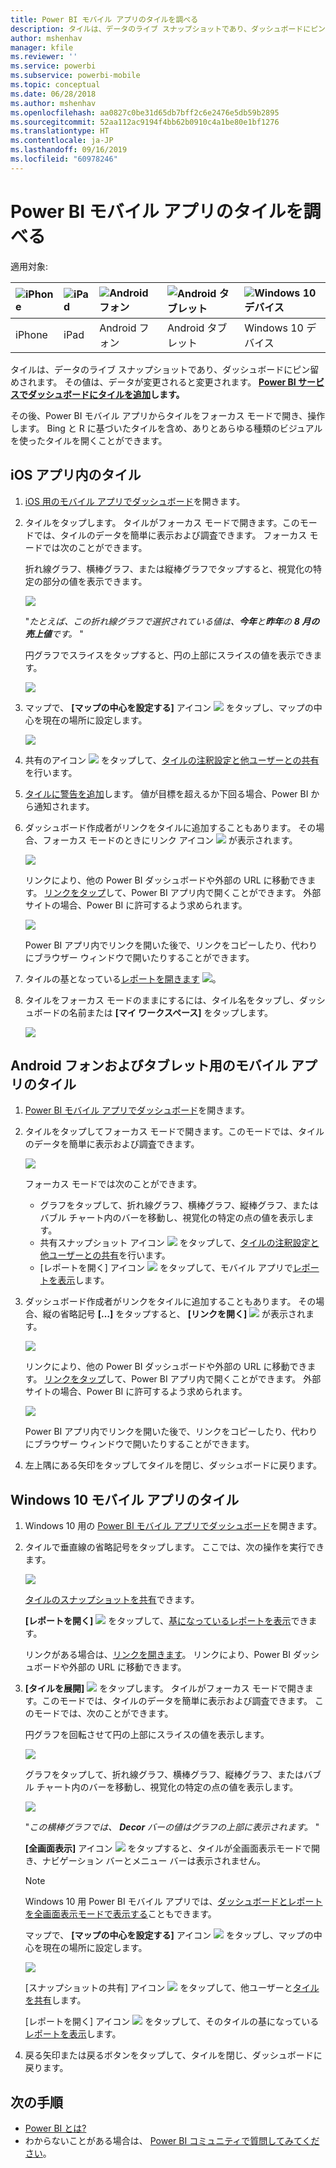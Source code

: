 ```yaml
---
title: Power BI モバイル アプリのタイルを調べる
description: タイルは、データのライブ スナップショットであり、ダッシュボードにピン留めされます。 Power BI モバイル アプリでタイルを操作する方法について説明します。
author: mshenhav
manager: kfile
ms.reviewer: ''
ms.service: powerbi
ms.subservice: powerbi-mobile
ms.topic: conceptual
ms.date: 06/28/2018
ms.author: mshenhav
ms.openlocfilehash: aa0827c0be31d65db7bff2c6e2476e5db59b2895
ms.sourcegitcommit: 52aa112ac9194f4bb62b0910c4a1be80e1bf1276
ms.translationtype: HT
ms.contentlocale: ja-JP
ms.lasthandoff: 09/16/2019
ms.locfileid: "60978246"
---
```

# <a name="explore-tiles-in-the-power-bi-mobile-apps"></a>Power BI モバイル アプリのタイルを調べる
適用対象:

| ![iPhone](./media/mobile-tiles-in-the-mobile-apps/iphone-logo-50-px.png) | ![iPad](./media/mobile-tiles-in-the-mobile-apps/ipad-logo-50-px.png) | ![Android フォン](./media/mobile-tiles-in-the-mobile-apps/android-phone-logo-50-px.png) | ![Android タブレット](./media/mobile-tiles-in-the-mobile-apps/android-tablet-logo-50-px.png) | ![Windows 10 デバイス](./media/mobile-tiles-in-the-mobile-apps/win-10-logo-50-px.png) |
|:--- |:--- |:--- |:--- |:--- |
| iPhone |iPad |Android フォン |Android タブレット |Windows 10 デバイス |

タイルは、データのライブ スナップショットであり、ダッシュボードにピン留めされます。 その値は、データが変更されると変更されます。 **[Power BI サービスでダッシュボードにタイルを追加](../end-user-tiles.md)します。** 

その後、Power BI モバイル アプリからタイルをフォーカス モードで開き、操作します。 Bing と R に基づいたタイルを含め、ありとあらゆる種類のビジュアルを使ったタイルを開くことができます。

## <a name="tiles-in-the-ios-apps"></a>iOS アプリ内のタイル

1. [iOS 用のモバイル アプリでダッシュボード](mobile-apps-view-dashboard.md)を開きます。
2. タイルをタップします。 タイルがフォーカス モードで開きます。このモードでは、タイルのデータを簡単に表示および調査できます。 フォーカス モードでは次のことができます。
   
   折れ線グラフ、横棒グラフ、または縦棒グラフでタップすると、視覚化の特定の部分の値を表示できます。
   
    ![](media/mobile-tiles-in-the-mobile-apps/power-bi-iphone-line-tile-values.png)
   
   "*たとえば、この折れ線グラフで選択されている値は、**今年**と**昨年**の **8 月の売上値**です。* "  
   
   円グラフでスライスをタップすると、円の上部にスライスの値を表示できます。  
   
   ![](media/mobile-tiles-in-the-mobile-apps/power-bi-ipad-tile-pie.png)
3. マップで、 **[マップの中心を設定する]** アイコン ![](media/mobile-tiles-in-the-mobile-apps/power-bi-center-map-icon.png) をタップし、マップの中心を現在の場所に設定します。
   
     ![](media/mobile-tiles-in-the-mobile-apps/power-bi-ipad-center-map.png)
4. 共有のアイコン ![](./media/mobile-tiles-in-the-mobile-apps/power-bi-iphone-share-icon.png) をタップして、[タイルの注釈設定と他ユーザーとの共有](mobile-annotate-and-share-a-tile-from-the-mobile-apps.md)を行います。
5. [タイルに警告を追加](mobile-set-data-alerts-in-the-mobile-apps.md)します。 値が目標を超えるか下回る場合、Power BI から通知されます。
6. ダッシュボード作成者がリンクをタイルに追加することもあります。 その場合、フォーカス モードのときにリンク アイコン ![](media/mobile-tiles-in-the-mobile-apps/power-bi-iphone-link-icon.png) が表示されます。
   
    ![](media/mobile-tiles-in-the-mobile-apps/power-bi-iphone-tile-link.png)
   
    リンクにより、他の Power BI ダッシュボードや外部の URL に移動できます。 [リンクをタップ](../../service-dashboard-edit-tile.md#hyperlink)して、Power BI アプリ内で開くことができます。 外部サイトの場合、Power BI に許可するよう求められます。
   
    ![](media/mobile-tiles-in-the-mobile-apps/pbi_andr_openlinkmessage.png)
   
    Power BI アプリ内でリンクを開いた後で、リンクをコピーしたり、代わりにブラウザー ウィンドウで開いたりすることができます。
7. タイルの基となっている[レポートを開きます](mobile-reports-in-the-mobile-apps.md) ![](././media/mobile-tiles-in-the-mobile-apps/power-bi-ipad-open-report-icon.png)。
8. タイルをフォーカス モードのままにするには、タイル名をタップし、ダッシュボードの名前または **[マイ ワークスペース]** をタップします。
   
    ![](media/mobile-tiles-in-the-mobile-apps/power-bi-ipad-tile-breadcrumb.png)

## <a name="tiles-in-the-mobile-app-for-android-phones-and-tablets"></a>Android フォンおよびタブレット用のモバイル アプリのタイル
1. [Power BI モバイル アプリでダッシュボード](mobile-apps-view-dashboard.md)を開きます。
2. タイルをタップしてフォーカス モードで開きます。このモードでは、タイルのデータを簡単に表示および調査できます。
   
   ![](media/mobile-tiles-in-the-mobile-apps/power-bi-android-tablet-tile.png)
   
    フォーカス モードでは次のことができます。
   
   * グラフをタップして、折れ線グラフ、横棒グラフ、縦棒グラフ、またはバブル チャート内のバーを移動し、視覚化の特定の点の値を表示します。  
   * 共有スナップショット アイコン ![](./media/mobile-tiles-in-the-mobile-apps/pbi_andr_sharesnapicon.png) をタップして、[タイルの注釈設定と他ユーザーとの共有](mobile-annotate-and-share-a-tile-from-the-mobile-apps.md)を行います。
   * [レポートを開く] アイコン ![](./media/mobile-tiles-in-the-mobile-apps/power-bi-android-tablet-open-report-icon.png) をタップして、モバイル アプリで[レポートを表示](mobile-reports-in-the-mobile-apps.md)します。
3. ダッシュボード作成者がリンクをタイルに追加することもあります。 その場合、縦の省略記号 **[…]** をタップすると、 **[リンクを開く]** ![](media/mobile-tiles-in-the-mobile-apps/power-bi-iphone-link-icon.png) が表示されます。
   
    ![](media/mobile-tiles-in-the-mobile-apps/power-bi-android-tile-link.png)
   
    リンクにより、他の Power BI ダッシュボードや外部の URL に移動できます。 [リンクをタップ](../../service-dashboard-edit-tile.md#hyperlink)して、Power BI アプリ内で開くことができます。 外部サイトの場合、Power BI に許可するよう求められます。
   
    ![](media/mobile-tiles-in-the-mobile-apps/pbi_andr_openlinkmessage.png)
   
    Power BI アプリ内でリンクを開いた後で、リンクをコピーしたり、代わりにブラウザー ウィンドウで開いたりすることができます。
4. 左上隅にある矢印をタップしてタイルを閉じ、ダッシュボードに戻ります。

## <a name="tiles-in-the-windows-10-mobile-app"></a>Windows 10 モバイル アプリのタイル
1. Windows 10 用の [Power BI モバイル アプリでダッシュボード](mobile-apps-view-dashboard.md)を開きます。
2. タイルで垂直線の省略記号をタップします。 ここでは、次の操作を実行できます。 
   
    ![](media/mobile-tiles-in-the-mobile-apps/pbi_win10tileellpslink.png)
   
    [タイルのスナップショットを共有](mobile-windows-10-phone-app-get-started.md)できます。
   
    **[レポートを開く]** ![](././media/mobile-tiles-in-the-mobile-apps/power-bi-ipad-open-report-icon.png) をタップして、[基になっているレポートを表示](mobile-reports-in-the-mobile-apps.md)できます。
   
    リンクがある場合は、[リンクを開きます](../../service-dashboard-edit-tile.md#hyperlink)。 リンクにより、Power BI ダッシュボードや外部の URL に移動できます。
3. **[タイルを展開]** ![](media/mobile-tiles-in-the-mobile-apps/power-bi-windows-10-focus-mode-icon.png) をタップします。 タイルがフォーカス モードで開きます。このモードでは、タイルのデータを簡単に表示および調査できます。 このモードでは、次のことができます。
   
   円グラフを回転させて円の上部にスライスの値を表示します。  
   
   ![](media/mobile-tiles-in-the-mobile-apps/power-bi-windows-10-pie-focus-mode.png)
   
   グラフをタップして、折れ線グラフ、横棒グラフ、縦棒グラフ、またはバブル チャート内のバーを移動し、視覚化の特定の点の値を表示します。  
   
   ![](media/mobile-tiles-in-the-mobile-apps/pbi_win10ph_bartile0316.png)
   
   "*この横棒グラフでは、 **Decor** バーの値はグラフの上部に表示されます。* "
   
   **[全画面表示]** アイコン ![](media/mobile-tiles-in-the-mobile-apps/power-bi-full-screen-icon.png) をタップすると、タイルが全画面表示モードで開き、ナビゲーション バーとメニュー バーは表示されません。
   
   > [!NOTE]
   > Windows 10 用 Power BI モバイル アプリでは、[ダッシュボードとレポートを全画面表示モードで表示する](mobile-windows-10-app-presentation-mode.md)こともできます。
   > 
   > 
   
   マップで、 **[マップの中心を設定する]** アイコン ![](media/mobile-tiles-in-the-mobile-apps/power-bi-center-map-icon.png) をタップし、マップの中心を現在の場所に設定します。
   
   ![](media/mobile-tiles-in-the-mobile-apps/power-bi-windows-10-center-map.png)
   
   [スナップショットの共有] アイコン ![](./media/mobile-tiles-in-the-mobile-apps/pbi_win10ph_shareicon.png) をタップして、他ユーザーと[タイルを共有](mobile-windows-10-phone-app-get-started.md)します。   
   
   [レポートを開く] アイコン ![](././media/mobile-tiles-in-the-mobile-apps/power-bi-ipad-open-report-icon.png) をタップして、そのタイルの基になっている[レポートを表示](mobile-reports-in-the-mobile-apps.md)します。 
4. 戻る矢印または戻るボタンをタップして、タイルを閉じ、ダッシュボードに戻ります。

## <a name="next-steps"></a>次の手順
* [Power BI とは?](../../power-bi-overview.md)
* わからないことがある場合は、 [Power BI コミュニティで質問してみてください](http://community.powerbi.com/)。

